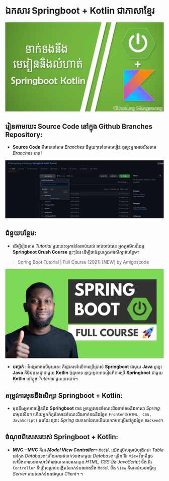 # ឯកសារ Springboot + Kotlin ជាភាសាខ្មែរ

![springboot-kotlin thumbnail](/_thumbnail_doc/springboot-kotlin.jpg "Springboot Kotlin Tutorial")

## រៀនតាមរយះ Source Code នៅក្នុង Github Branches Repository:

- **Source Code** គឺមានទៅតាម _Branches_ នីមួយៗទៅតាមមេរៀន ដូច្នេះអ្នកអាចរើសតាម _Branches_ បាន!

![github-repository-branches thumbnail](/_thumbnail_doc/github-branches.JPG "Github Branches Repository")

## ជំនួយបន្ថែម:

- ដើម្បីរៀនតាម _Tutorial_ មួយនេះឲ្យកាន់តែឆាប់យល់ ឆាប់ចាប់បាន អ្នកគួរមើលវីដេអូ **Springboot Crush Course** ខ្លះៗដែរ ដើម្បីជាជំនួយក្នុងការសិក្សាវាបន្ថែម។

> Spring Boot Tutorial | Full Course [2021] [NEW] by 
Amigoscode

[![react-amigoscode-thumbnail](/_thumbnail_doc/springboot-amigoscode.jpg)](https://www.youtube.com/watch?v=9SGDpanrc8U "Spring Boot Tutorial | Full Course [2021] [NEW]")


- **បញ្ចាក់** : វីដេអូខាងលើមួយនេះ គឺផ្តោតទៅលើការប្រើប្រាស់ **Springboot** ជាមួយ **Java** ដូច្នេះ **Java** គឺមិនខុសគ្នាជាមួយ **Kotlin** ប៉ុន្មានទេ ដូច្នេះអ្នកអាចរៀនពីការប្រើ **Springboot** ជាមួយ **Kotlin** នៅក្នុង _Tutorial_ មួយនេះបាន។

## តម្រូវការមុននឹងសិក្សា Springboot + Kotlin:

- មុននឹងអ្នកអាចរៀននឹង **Springboot** បាន អ្នកត្រូវមានចំណេះដឹងទាក់ទងនឹងភាសា _Spring_ ជាមុនសិន។ ហើយអ្នកក៏គួរតែមានចំណេះដឹងទាក់ទងនឹងផ្នែក `Frontend(HTML, CSS, JavaScript)` ផងដែរ ព្រោះ _Spring_ ជាភាសាដែលយើងយកវាមកប្រើនៅក្នុងផ្នែក `Backend`។

## ចំណុចពិសេសរបស់ Springboot + Kotlin:

- **MVC – MVC** គឺជា **_Model View Controller_**។ `Model` យើងប្រើសម្រាប់បង្កើតជា _Table_ នៅក្នុង _Database_ ហើយមានទំនាក់ទំនងជាមួយ _Database_ ច្រើន រីឯ `View` វិញគឺដូចទៅនឹងការរចនាគេហទំព័រដោយការសរសេរកូដ _HTML, CSS និង JavaScript_ ចឹង រីឯ `Controller` គឺប្រើសម្រាប់បង្កើតទំនាក់ទំនងរវាងនឹង `Model` នឹង `View` គឺមានន័យថាធ្វើឲ្យ _Server_ មានទំនាក់ទំនងជាមួយ _Client_។
។